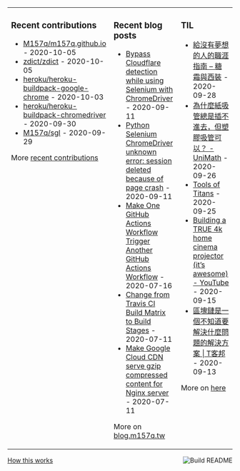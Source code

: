 <table><tr><td valign="top">

### Recent contributions
<!-- recent_contributions starts -->
* [M157q/m157q.github.io](https://github.com/M157q/m157q.github.io) - 2020-10-05
* [zdict/zdict](https://github.com/zdict/zdict) - 2020-10-05
* [heroku/heroku-buildpack-google-chrome](https://github.com/heroku/heroku-buildpack-google-chrome) - 2020-10-03
* [heroku/heroku-buildpack-chromedriver](https://github.com/heroku/heroku-buildpack-chromedriver) - 2020-09-30
* [M157q/sgl](https://github.com/M157q/sgl) - 2020-09-29
<!-- recent_contributions ends -->
More [recent contributions](https://github.com/M157q/M157q/blob/main/recent_contributions.md)
</td><td valign="top">

### Recent blog posts
<!-- blog starts -->
* [Bypass Cloudflare detection while using Selenium with ChromeDriver](https://blog.m157q.tw/posts/2020/09/11/bypass-cloudflare-detection-while-using-selenium-with-chromedriver/) - 2020-09-11
* [Python Selenium ChromeDriver unknown error: session deleted because of page crash](https://blog.m157q.tw/posts/2020/09/11/python-selenium-chromedriver-unknown-error-session-deleted-because-of-page-crash/) - 2020-09-11
* [Make One GitHub Actions Workflow Trigger Another GitHub Actions Workflow](https://blog.m157q.tw/posts/2020/07/16/make-one-github-actions-workflow-trigger-another-github-actions-workflow/) - 2020-07-16
* [Change from Travis CI Build Matrix to Build Stages](https://blog.m157q.tw/posts/2020/07/11/change-from-travis-ci-build-matrix-to-build-stages/) - 2020-07-11
* [Make Google Cloud CDN serve gzip compressed content for Nginx server](https://blog.m157q.tw/posts/2020/07/11/make-google-cloud-cdn-serve-gzip-compressed-content-for-nginx-server/) - 2020-07-11
<!-- blog ends -->
More on [blog.m157q.tw](https://blog.m157q.tw/)
</td><td valign="top">

### TIL
<!-- tils starts -->
* [給沒有夢想的人的職涯指南 – 糖霜與西裝](https://github.com/M157q/m157q.github.io/issues/1210) - 2020-09-28
* [為什麼紙吸管總是插不進去，但塑膠吸管可以？ - UniMath](https://github.com/M157q/m157q.github.io/issues/1209) - 2020-09-26
* [Tools of Titans](https://github.com/M157q/m157q.github.io/issues/1208) - 2020-09-25
* [Building a TRUE 4k home cinema projector (it’s awesome) - YouTube](https://github.com/M157q/m157q.github.io/issues/1207) - 2020-09-15
* [區塊鏈是一個不知道要解決什麼問題的解決方案 | T客邦](https://github.com/M157q/m157q.github.io/issues/1206) - 2020-09-13
<!-- tils ends -->
More on [here](https://github.com/M157q/m157q.github.io/issues?q=is%3Aissue+is%3Aopen+sort%3Aupdated-desc)
</td></tr></table>

<a href="https://github.com/M157q/M157q/actions"><img src="https://github.com/M157q/M157q/workflows/Build%20README/badge.svg" align="right" alt="Build README"></a> <a href="https://simonwillison.net/2020/Jul/10/self-updating-profile-readme/">How this works</a>
